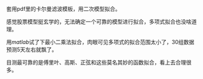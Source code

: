 套用pdf里的卡尔曼滤波模板，用二次模型拟合。

感觉股票模型挺玄学的，无法确定一个可靠的模型进行拟合，多项式拟合也没啥道理。

用$matlab$试了下最小二乘法拟合，肉眼可见多项式的拟合范围太小了，30组数据预测5天左右就飘了。

目测最可靠的是傅里叶、高斯、正弦和这些莫名其妙的函数拟合，看上去合理很多。